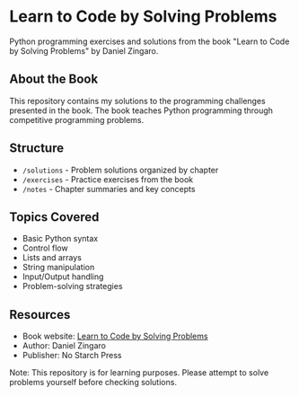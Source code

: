 # Learn to Code by Solving Problems

Python programming exercises and solutions from the book "Learn to Code by Solving Problems" by Daniel Zingaro.

## About the Book
This repository contains my solutions to the programming challenges presented in the book. The book teaches Python programming through competitive programming problems.

## Structure
- `/solutions` - Problem solutions organized by chapter
- `/exercises` - Practice exercises from the book
- `/notes` - Chapter summaries and key concepts

## Topics Covered
- Basic Python syntax
- Control flow
- Lists and arrays
- String manipulation
- Input/Output handling
- Problem-solving strategies

## Resources
- Book website: [Learn to Code by Solving Problems](https://nostarch.com/learn-code-solving-problems)
- Author: Daniel Zingaro
- Publisher: No Starch Press

Note: This repository is for learning purposes. Please attempt to solve problems yourself before checking solutions.
